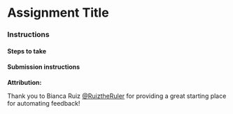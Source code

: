 # Assignment Title
### Instructions

#### Steps to take




#### Submission instructions



**Attribution:**

Thank you to Bianca Ruiz [@RuiztheRuler](https://github.com/RuizTheRuler) for providing a great starting place for automating feedback!

